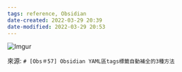 ```yaml
---
tags: reference, Obsidian 
date-created: 2022-03-29 20:39
date-modified: 2022-03-29 20:53
---
```


![Imgur](https://i.imgur.com/WmqlyJm.jpg)


來源: `# [Obs＃57] Obsidian YAML區tags標籤自動補全的3種方法`
